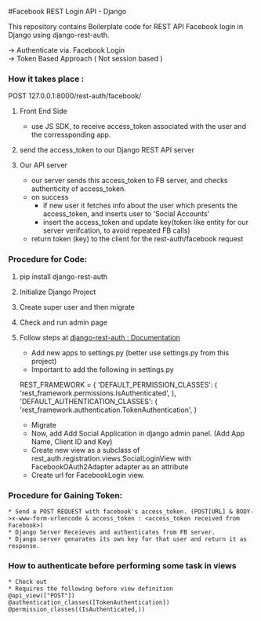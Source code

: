 #Facebook REST Login API - Django

This repository contains Boilerplate code for REST API Facebook login in Django using django-rest-auth.

-> Authenticate via. Facebook Login <br>
-> Token Based Approach ( Not session based ) <br>

### How it takes place : 

POST 127.0.0.1:8000/rest-auth/facebook/

1. Front End Side
	* use JS SDK, to receive access_token associated with the user and the corressponding app.

2. send the access_token to our Django REST API server
	
3. Our API server	
	* our server sends this access_token to FB server, and checks authenticity of access_token.
	* on success
		* if new user it fetches info about the user which presents the access_token, and inserts user to 'Social Accounts'
		* insert the access_token and update key(token like entity for our server verifcation, to avoid repeated FB calls)
	* return token (key) to the client for the rest-auth/facebook request


### Procedure for Code: 

1. pip install django-rest-auth
2. Initialize Django Project
3. Create super user and then migrate
4. Check and run admin page
5. Follow steps at [django-rest-auth : Documentation](http://django-rest-auth.readthedocs.io/en/latest/installation.html#social-authentication-optional)
	* Add new apps to settings.py (better use settings.py from this project)
	* Important to add the following in settings.py 

	REST_FRAMEWORK = {
    'DEFAULT_PERMISSION_CLASSES': (
        'rest_framework.permissions.IsAuthenticated',
    ),
    'DEFAULT_AUTHENTICATION_CLASSES': (
        'rest_framework.authentication.TokenAuthentication',
    )
	* Migrate
	* Now, add Add Social Application in django admin panel. (Add App Name, Client ID and Key)
	* Create new view as a subclass of rest_auth.registration.views.SocialLoginView with FacebookOAuth2Adapter adapter as an attribute
	* Create url for FacebookLogin view.




### Procedure for Gaining Token: 

	* Send a POST REQUEST with facebook's access_token. (POST[URL] & BODY->x-www-form-urlencode & access_token : <access_token received from Facebook>)
	* Django Server Receieves and authenticates from FB server.
	* Django server genarates its own key for that user and return it as response.

### How to authenticate before performing some task in views
	* Check out
	* Requires the following before view definition
	@api_view(["POST"])
	@authentication_classes([TokenAuthentication])
	@permission_classes((IsAuthenticated,))